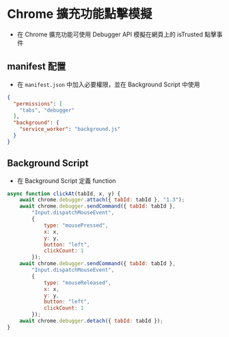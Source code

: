 # Chrome 擴充功能點擊模擬

- 在 Chrome 擴充功能可使用 Debugger API 模擬在網頁上的 isTrusted 點擊事件


## manifest 配置

- 在 `manifest.json` 中加入必要權限，並在 Background Script 中使用

```json
{
  "permissions": [
    "tabs", "debugger"
  ],
  "background": {
    "service_worker": "background.js"
  }
}
```

## Background Script

- 在 Background Script 定義 function

```javaScript
async function clickAt(tabId, x, y) {
    await chrome.debugger.attach({ tabId: tabId }, "1.3");
    await chrome.debugger.sendCommand({ tabId: tabId }, 
        "Input.dispatchMouseEvent", 
        {
            type: "mousePressed",
            x: x,
            y: y,
            button: "left",
            clickCount: 1
        });
    await chrome.debugger.sendCommand({ tabId: tabId }, 
        "Input.dispatchMouseEvent", 
        {
            type: "mouseReleased",
            x: x,
            y: y,
            button: "left",
            clickCount: 1
        });
    await chrome.debugger.detach({ tabId: tabId });
}
```